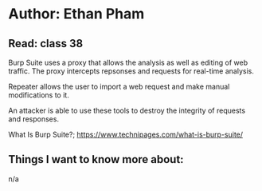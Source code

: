 # Author: Ethan Pham
## Read: class 38

Burp Suite uses a proxy that allows the analysis as well as editing of web traffic. The proxy intercepts repsonses and requests for real-time analysis.

Repeater allows the user to import a web request and make manual modifications to it. 

An attacker is able to use these tools to destroy the integrity of requests and responses. 


What Is Burp Suite?; https://www.technipages.com/what-is-burp-suite/ 


## Things I want to know more about:
n/a
